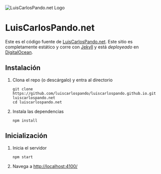![LuisCarlosPando.net Logo](https://luiscarlospando.net/assets/images/logo.png)

# LuisCarlosPando.net

Este es el código fuente de [LuisCarlosPando.net][1]. Este sitio es completamente estático y corre con [Jekyll][2] y está *deployeado* en [DigitalOcean][3].

## Instalación

1. Clona el repo (o descárgalo) y entra al directorio
   
   ```
   git clone https://github.com/luiscarlospando/luiscarlospando.github.io.git luiscarlospando.net
   cd luiscarlospando.net
   ```

1. Instala las dependencias
   
   ```
   npm install
   ```

## Inicialización

1. Inicia el servidor
   
   ```
   npm start
   ```

1. Navega a [http://localhost:4100/][4]

[1]: https://luiscarlospando.net
[2]: http://jekyllrb.com/
[3]: https://m.do.co/c/03bd95f889e7
[4]: http://localhost:4100/